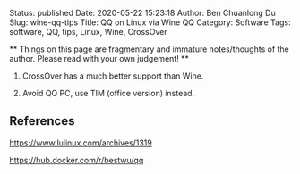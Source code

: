 Status: published
Date: 2020-05-22 15:23:18
Author: Ben Chuanlong Du
Slug: wine-qq-tips
Title: QQ on Linux via Wine QQ
Category: Software
Tags: software, QQ, tips, Linux, Wine, CrossOver

**
Things on this page are
fragmentary and immature notes/thoughts of the author.
Please read with your own judgement!
**


1. CrossOver has a much better support than Wine.

2. Avoid QQ PC, use TIM (office version) instead.

## References

https://www.lulinux.com/archives/1319

https://hub.docker.com/r/bestwu/qq